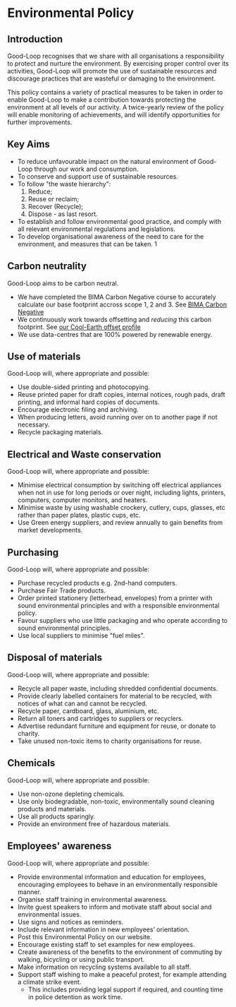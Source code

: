 # Environmental Policy

## Introduction

Good-Loop recognises that we share with all
organisations a responsibility to protect and nurture the environment. By exercising proper
control over its activities, Good-Loop will promote the use of sustainable resources and discourage
practices that are wasteful or damaging to the environment.

This policy contains a variety of practical measures to be taken in order to enable Good-Loop to
make a contribution towards protecting the environment at all levels of our activity.
A twice-yearly review of the policy will enable monitoring of achievements, and will identify
opportunities for further improvements.

## Key Aims

 - To reduce unfavourable impact on the natural environment of Good-Loop through our work and consumption.
 - To conserve and support use of sustainable resources.
 - To follow "the waste hierarchy":
   1. Reduce;
   2. Reuse or reclaim;
   3. Recover (Recycle);
   4. Dispose - as last resort.
 - To establish and follow environmental good practice, and comply with all relevant environmental regulations and legislations.
 - To develop organisational awareness of the need to care for the environment, and measures that can be taken.                                                                  1

## Carbon neutrality

Good-Loop aims to be carbon neutral. 

* We have completed the BIMA Carbon Negative course to accurately calculate our base footprint accross scope 1, 2 and 3.
	See [BIMA Carbon Negative](https://bima.co.uk/carbon-negative/) 
* We continuously work towards offsetting and *reducing* this carbon footprint. 
	See [our Cool-Earth offset profile](https://www.coolearth.org/profiles/GoodLoop/)
* We use data-centres that are 100% powered by renewable energy.

## Use of materials

Good-Loop will, where appropriate and possible:

 - Use double-sided printing and photocopying.
 - Reuse printed paper for draft copies, internal notices, rough pads, draft printing, and
   informal hard copies of documents.
 - Encourage electronic filing and archiving.
 - When producing letters, avoid running over on to another page if not necessary.
 - Recycle packaging materials.

## Electrical and Waste conservation

Good-Loop will, where appropriate and possible:

 - Minimise electrical consumption by switching off electrical appliances when not in use for
   long periods or over night, including lights, printers, computers, computer monitors,
   and heaters.
 - Minimise waste by using washable crockery, cutlery, cups, glasses, etc rather than paper
   plates, plastic cups, etc.
 - Use Green energy suppliers, and review annually to gain benefits from market
   developments.

## Purchasing

Good-Loop will, where appropriate and possible:

 - Purchase recycled products e.g. 2nd-hand computers.
 - Purchase Fair Trade products.
 - Order printed stationery (letterhead, envelopes) from a printer with sound environmental
   principles and with a responsible environmental policy.
 - Favour suppliers who use little packaging and who operate according to sound environmental principles.
 - Use local suppliers to minimise "fuel miles".

## Disposal of materials

Good-Loop will, where appropriate and possible:

 - Recycle all paper waste, including shredded confidential documents.
 - Provide clearly labelled containers for material to be recycled, with notices of what can and cannot be recycled.
 - Recycle paper, cardboard, glass, aluminium, etc.
 - Return all toners and cartridges to suppliers or recyclers.
 - Advertise redundant furniture and equipment for reuse, or donate to charity.
 - Take unused non-toxic items to charity organisations for reuse.

## Chemicals

Good-Loop will, where appropriate and possible:

 - Use non-ozone depleting chemicals.
 - Use only biodegradable, non-toxic, environmentally sound cleaning products and materials.
 - Use all products sparingly.
 - Provide an environment free of hazardous materials.

## Employees' awareness

Good-Loop will, where appropriate and possible:

 - Provide environmental information and education for employees, encouraging employees
      to behave in an environmentally responsible manner.
 - Organise staff training in environmental awareness.
 - Invite guest speakers to inform and motivate staff about social and environmental issues.
 - Use signs and notices as reminders.
 - Include relevant information in new employees’ orientation.
 - Post this Environmental Policy on our website.
 - Encourage existing staff to set examples for new employees.
 - Create awareness of the benefits to the environment of commuting by walking, bicycling or
   using public transport.
 - Make information on recycling systems available to all staff.
 - Support staff wishing to make a peaceful protest, for example attending a climate strike event.
	- This includes providing legal support if required, and counting time in police detention as work time.

